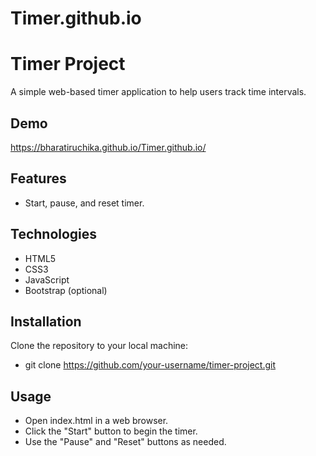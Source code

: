 # Timer.github.io

# Timer Project
A simple web-based timer application to help users track time intervals.

## Demo
https://bharatiruchika.github.io/Timer.github.io/

## Features
- Start, pause, and reset timer.

## Technologies
- HTML5
- CSS3
- JavaScript
- Bootstrap (optional)

## Installation
Clone the repository to your local machine:
- git clone https://github.com/your-username/timer-project.git

## Usage
- Open index.html in a web browser.
- Click the "Start" button to begin the timer.
- Use the "Pause" and "Reset" buttons as needed.
